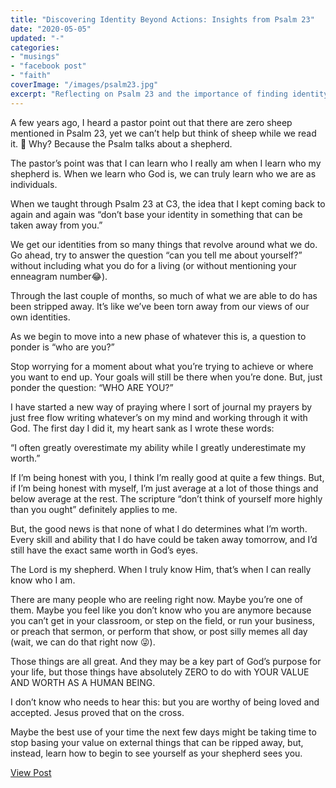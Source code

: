 ```yaml
---
title: "Discovering Identity Beyond Actions: Insights from Psalm 23"
date: "2020-05-05"
updated: "-"
categories: 
- "musings"
- "facebook post"
- "faith"
coverImage: "/images/psalm23.jpg"
excerpt: "Reflecting on Psalm 23 and the importance of finding identity beyond what we do, understanding our true worth as seen by our shepherd."
---
```

A few years ago, I heard a pastor point out that there are zero sheep mentioned in Psalm 23, yet we can’t help but think of sheep while we read it. 🐑 Why? Because the Psalm talks about a shepherd. 

The pastor’s point was that I can learn who I really am when I learn who my shepherd is. When we learn who God is, we can truly learn who we are as individuals. 

When we taught through Psalm 23 at C3, the idea that I kept coming back to again and again was “don’t base your identity in something that can be taken away from you.”

We get our identities from so many things that revolve around what we do. Go ahead, try to answer the question “can you tell me about yourself?” without including what you do for a living (or without mentioning your enneagram number😂). 

Through the last couple of months, so much of what we are able to do has been stripped away. It’s like we’ve been torn away from our views of our own identities. 

As we begin to move into a new phase of whatever this is, a question to ponder is “who are you?”

Stop worrying for a moment about what you’re trying to achieve or where you want to end up. Your goals will still be there when you’re done. But, just ponder the question: “WHO ARE YOU?”

I have started a new way of praying where I sort of journal my prayers by just free flow writing whatever’s on my mind and working through it with God. The first day I did it, my heart sank as I wrote these words:

“I often greatly overestimate my ability while I greatly underestimate my worth.”

If I’m being honest with you, I think I’m really good at quite a few things. But, if I’m being honest with myself, I’m just average at a lot of those things and below average at the rest. The scripture “don’t think of yourself more highly than you ought” definitely applies to me. 

But, the good news is that none of what I do determines what I’m worth. Every skill and ability that I do have could be taken away tomorrow, and I’d still have the exact same worth in God’s eyes.

The Lord is my shepherd. When I truly know Him, that’s when I can really know who I am. 

There are many people who are reeling right now. Maybe you’re one of them. Maybe you feel like you don’t know who you are anymore because you can’t get in your classroom, or step on the field, or run your business, or preach that sermon, or perform that show, or post silly memes all day (wait, we can do that right now 😜). 

Those things are all great. And they may be a key part of God’s purpose for your life, but those things have absolutely ZERO to do with YOUR VALUE AND WORTH AS A HUMAN BEING. 

I don’t know who needs to hear this: but you are worthy of being loved and accepted. Jesus proved that on the cross. 

Maybe the best use of your time the next few days might be taking time to stop basing your value on external things that can be ripped away, but, instead, learn how to begin to see yourself as your shepherd sees you.

<a href="https://www.facebook.com/photo.php?fbid=10104586885531843&set=pb.42207102.-2207520000&type=3" target="_blank" class="button facebook">View Post</a>

